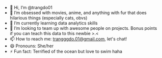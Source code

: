 - 👋 Hi, I’m @trangdo01
- 👀 I’m obsessed with movies, anime, and anything with fur that does hilarious things (especially cats, obvs)
- 🌱 I’m currently learning data analytics skills
- 💞️ I’m looking to team up with awesome people on projects. Bonus points if you can teach this data to this newbie >.<
- 📫 How to reach me: trangggdo.01@gmail.com, let's chat!
- 😄 Pronouns: She/her
- ⚡ Fun fact: Terrified of the ocean but love to swim haha

<!---
trangdo01/trangdo01 is a ✨ special ✨ repository because its `README.md` (this file) appears on your GitHub profile.
You can click the Preview link to take a look at your changes.
--->
